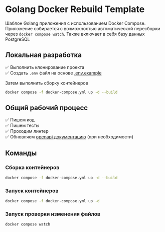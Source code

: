 # Golang Docker Rebuild Template

Шаблон Golang приложения с использованием Docker Compose. Приложение собирается с возможностью автоматической пересборки через `docker compose watch`. Также включает в себя базу данных PostgreSQL

## Локальная разработка

&#x2705; Выполнить клонирование проекта\
&#x2705; Создать `.env` файл на основе [.env.example](./.env.example)

Затем выполнить сборку контейнеров

```bash
docker compose -f docker-compose.yml up -d --build
```

## Общий рабочий процесс

&#x2705; Пишем код\
&#x2705; Пишем тесты\
&#x2705; Проходим линтер\
&#x2705; Обновляем [openapi документацию](./openapi.json) (при необходимости)

## Команды

### Сборка контейнеров

```bash
docker compose -f docker-compose.yml up -d --build
```

### Запуск контейнеров

```bash
docker compose -f docker-compose.yml up -d
```

### Запуск проверки изменения файлов

```bash
docker compose watch
```
